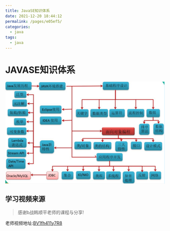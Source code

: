 ```yaml
---
title: JavaSE知识体系
date: 2021-12-20 18:44:12
permalink: /pages/e05ef5/
categories:
  - java
tags:
  - java
---
```

# JAVASE知识体系

![An image](./images/11/04.png)

## 学习视频来源

> 感谢b战韩顺平老师的课程与分享!

老师视频地址:[BV1fh411y7R8](https://www.bilibili.com/video/BV1fh411y7R8/?spm_id_from=333.788.video.desc.click)



